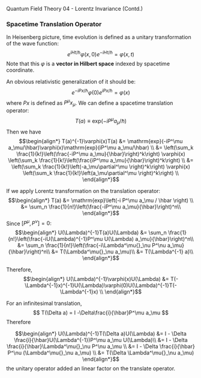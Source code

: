 Quantum Field Theory 04 - Lorentz Invariance (Contd.)

### Spacetime Translation Operator
In Heisenberg picture, time evolution is defined as a unitary transformation
of the wave function:
$$
e^{iHt/\hbar}\varphi(x,0)e^{-iHt/\hbar} = \varphi(x, t)
$$
Note that this $\varphi$ is a **vector in Hilbert space** indexed by spacetime coordinate.

An obvious relativistic generalization of it should be:
$$
e^{-iPx/\hbar}\varphi(0)e^{iPx/\hbar} = \varphi(x)
$$
where $Px$ is defined as $P^\mu x_\mu$.
We can define a spacetime translation operator:
$$
T(a) \equiv \mathrm{exp}(-iP^\mu a_\mu/\hbar)
$$
Then we have
$$\begin{align*}
T(a)^{-1}\varphi(x)T(a) &=
\mathrm{exp}(-iP^\mu a_\mu/\hbar)\varphi(x)\mathrm{exp}(iP^\mu a_\mu/\hbar) \\
&=
\left(\sum_k \frac{1}{k!}\left(\frac{-iP^\mu a_\mu}{\hbar}\right)^k\right)
\varphi(x)
\left(\sum_k \frac{1}{k!}\left(\frac{iP^\mu a_\mu}{\hbar}\right)^k\right) \\
&=
\left(\sum_k \frac{1}{k!}\left(-a_\mu\partial^\mu \right)^k\right)
\varphi(x)
\left(\sum_k \frac{1}{k!}\left(a_\mu\partial^\mu \right)^k\right) \\
\end{align*}$$


If we apply Lorentz transformation on the translation operator:
$$\begin{align*}
T(a) &= \mathrm{exp}\left(-i P^\mu a_\mu / \hbar \right) \\
     &= \sum_n \frac{1}{n!}\left(\frac{-iP^\mu a_\mu}{\hbar}\right)^n\\
\end{align*}$$
Since $[P^\mu, P^\nu] = 0$:
$$\begin{align*}
U(\Lambda)^{-1}T(a)U(\Lambda) &= \sum_n \frac{1}{n!}\left(\frac{-iU(\Lambda)^{-1}P^\mu U(\Lambda) a_\mu}{\hbar}\right)^n\\
    &= \sum_n \frac{1}{n!}\left(\frac{-i\Lambda^\mu{}_\nu P^\nu a_\mu}{\hbar}\right)^n\\
    &= T(\Lambda^\mu{}_\nu a_\mu)\\
    &= T(\Lambda^{-1} a)\\
\end{align*}$$

Therefore,
$$\begin{align*}
U(\Lambda)^{-1}\varphi(x)U(\Lambda) &= T(-\Lambda^{-1}x)^{-1}U(\Lambda)\varphi(0)U(\Lambda)^{-1}T(-\Lambda^{-1}x) \\
\end{align*}$$

For an infinitesimal translation,
$$
T(\Delta a) = I -\Delta\frac{i}{\hbar}P^\mu a_\mu
$$
Therefore

$$\begin{align*}
U(\Lambda)^{-1}T(\Delta a)U(\Lambda) &=
    I - \Delta \frac{i}{\hbar}U(\Lambda^{-1})P^\mu a_\mu U(\Lambda)\\
    &= I - \Delta \frac{i}{\hbar}\Lambda^\mu{}_\nu P^\nu a_\mu \\
    &= I - \Delta \frac{i}{\hbar} P^\nu (\Lambda^\mu{}_\nu a_\mu) \\
    &= T(\Delta \Lambda^\mu{}_\nu a_\mu)
\end{align*}$$
the unitary operator added an linear factor on the translate operator.
